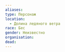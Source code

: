 ```yaml
---
aliases: 
type: Персонаж
location: 
  - Долина ледяного ветра
race: Бес
gender: Неизвестно
organisation:
dead: 
---
```


